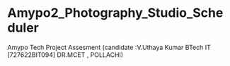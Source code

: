 # Amypo2_Photography_Studio_Scheduler
Amypo Tech Project Assesment (candidate :V.Uthaya Kumar BTech
 IT [727622BIT094]   DR.MCET , POLLACHI)
